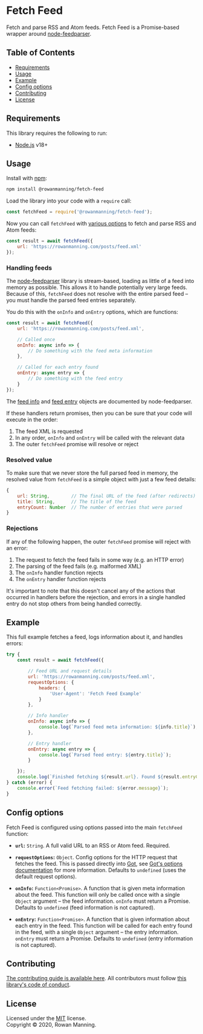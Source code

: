 
# Fetch Feed

Fetch and parse RSS and Atom feeds. Fetch Feed is a Promise-based wrapper around [node-feedparser](https://github.com/danmactough/node-feedparser).


## Table of Contents

  * [Requirements](#requirements)
  * [Usage](#usage)
  * [Example](#example)
  * [Config options](#config-options)
  * [Contributing](#contributing)
  * [License](#license)


## Requirements

This library requires the following to run:

  * [Node.js](https://nodejs.org/) v18+


## Usage

Install with [npm](https://www.npmjs.com/):

```sh
npm install @rowanmanning/fetch-feed
```

Load the library into your code with a `require` call:

```js
const fetchFeed = require('@rowanmanning/fetch-feed');
```

Now you can call `fetchFeed` with [various options](#config-options) to fetch and parse RSS and Atom feeds:

```js
const result = await fetchFeed({
    url: 'https://rowanmanning.com/posts/feed.xml'
});
```

### Handling feeds

The [node-feedparser](https://github.com/danmactough/node-feedparser) library is stream-based, loading as little of a feed into memory as possible. This allows it to handle potentially very large feeds. Because of this, `fetchFeed` does not resolve with the entire parsed feed – you must handle the parsed feed entries separately.

You do this with the `onInfo` and `onEntry` options, which are functions:

```js
const result = await fetchFeed({
    url: 'https://rowanmanning.com/posts/feed.xml',

    // Called once
    onInfo: async info => {
        // Do something with the feed meta information
    },

    // Called for each entry found
    onEntry: async entry => {
        // Do something with the feed entry
    }
});
```

The [feed info](https://github.com/danmactough/node-feedparser#list-of-meta-properties) and [feed entry](https://github.com/danmactough/node-feedparser#list-of-article-properties) objects are documented by node-feedparser.

If these handlers return promises, then you can be sure that your code will execute in the order:

  1. The feed XML is requested
  2. In any order, `onInfo` and `onEntry` will be called with the relevant data
  3. The outer `fetchFeed` promise will resolve or reject


### Resolved value

To make sure that we never store the full parsed feed in memory, the resolved value from `fetchFeed` is a simple object with just a few feed details:

```js
{
    url: String,        // The final URL of the feed (after redirects)
    title: String,      // The title of the feed
    entryCount: Number  // The number of entries that were parsed
}
```

### Rejections

If any of the following happen, the outer `fetchFeed` promise will reject with an error:

  1. The request to fetch the feed fails in some way (e.g. an HTTP error)
  2. The parsing of the feed fails (e.g. malformed XML)
  3. The `onInfo` handler function rejects
  4. The `onEntry` handler function rejects

It's important to note that this doesn't cancel any of the actions that occurred in handlers before the rejection, and errors in a single handled entry do not stop others from being handled correctly.


## Example

This full example fetches a feed, logs information about it, and handles errors:

```js
try {
    const result = await fetchFeed({

        // Feed URL and request details
        url: 'https://rowanmanning.com/posts/feed.xml',
        requestOptions: {
            headers: {
                'User-Agent': 'Fetch Feed Example'
            }
        },

        // Info handler
        onInfo: async info => {
            console.log(`Parsed feed meta information: ${info.title}`);
        },

        // Entry handler
        onEntry: async entry => {
            console.log(`Parsed feed entry: ${entry.title}`);
        }

    });
    console.log(`Finished fetching ${result.url}. Found ${result.entryCount} entries`);
} catch (error) {
    console.error(`Feed fetching failed: ${error.message}`);
}
```


## Config options

Fetch Feed is configured using options passed into the main `fetchFeed` function:

  - **`url`:** `String`. A full valid URL to an RSS or Atom feed. Required.

  - **`requestOptions`:** `Object`. Config options for the HTTP request that fetches the feed. This is passed directly into [Got](https://github.com/sindresorhus/got), see [Got's options documentation](https://github.com/sindresorhus/got#options) for more information. Defaults to `undefined` (uses the default request options).

  - **`onInfo`:** `Function<Promise>`. A function that is given meta information about the feed. This function will only be called once with a single `Object` argument – the feed information. `onInfo` must return a Promise. Defaults to `undefined` (feed information is not captured).

  - **`onEntry`:** `Function<Promise>`. A function that is given information about each entry in the feed. This function will be called for each entry found in the feed, with a single `Object` argument – the entry information. `onEntry` must return a Promise. Defaults to `undefined` (entry information is not captured).


## Contributing

[The contributing guide is available here](docs/contributing.md). All contributors must follow [this library's code of conduct](docs/code_of_conduct.md).


## License

Licensed under the [MIT](LICENSE) license.<br/>
Copyright &copy; 2020, Rowan Manning.
